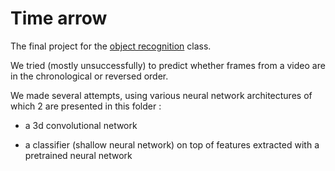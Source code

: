 Time arrow
==========

The final project for the [object recognition](http://www.math.ens-cachan.fr/version-francaise/formations/master-mva/contenus-/object-recognition-and-computer-vision-221990.kjsp?RH=1242430202531) class.

We tried (mostly unsuccessfully) to predict whether frames from a video are in the chronological or reversed order.

We made several attempts, using various neural network architectures of which 2 are presented in this folder :

- a 3d convolutional network

- a classifier (shallow neural network) on top of features extracted with a pretrained neural network


